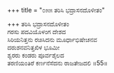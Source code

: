 +++
title = "೦೫೫ ತರಿಸಿ ಭದ್ರಾಸನದೊಳೀತಂ"

+++
ತರಿಸಿ ಭದ್ರಾಸನದೊಳೀತಂ  
ಗರಸು ಪದವಿಯೊಳಂಗ ದೇಶದ  
ಸಿರಿಯನಿತ್ತನು ರಚಿಸಿದನು ಮೂರ್ಧಾಭಿಷೇಚನವ   
ದರುಶನವನಿತ್ತಖಿಳ ಭೂಮೀ  
ಶ್ವರರು ಕಂಡರು ಪೂರ್ವಶೈಲದ  
ತರಣಿಯಂತಿರೆ ಕರ್ಣನೆಸೆದನು ರಾಜತೇಜದಲಿ     ॥55॥
